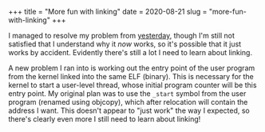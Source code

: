 +++
title = "More fun with linking"
date = 2020-08-21
slug = "more-fun-with-linking"
+++

I managed to resolve my problem from [yesterday](@/daily/i-need-to-go-learn-more-about-elf-and-static-linking/index.md), though I'm still not
satisfied that I understand why it _now_ works, so it's possible that it just works by accident.
Evidently there's still a lot I need to learn about linking.

A new problem I ran into is working out the entry point of the user program from the kernel linked
into the same ELF (binary).
This is necessary for the kernel to start a user-level thread, whose initial program counter will
be this entry point.
My original plan was to use the `_start` symbol from the user program
(renamed using objcopy), which after relocation will contain the address I want.
This doesn't appear to "just work" the way I expected, so there's clearly even more I still need
to learn about linking!
